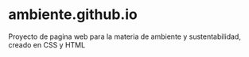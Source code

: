 # ambiente.github.io
Proyecto de pagina web para la materia de ambiente y sustentabilidad, creado en CSS y HTML
